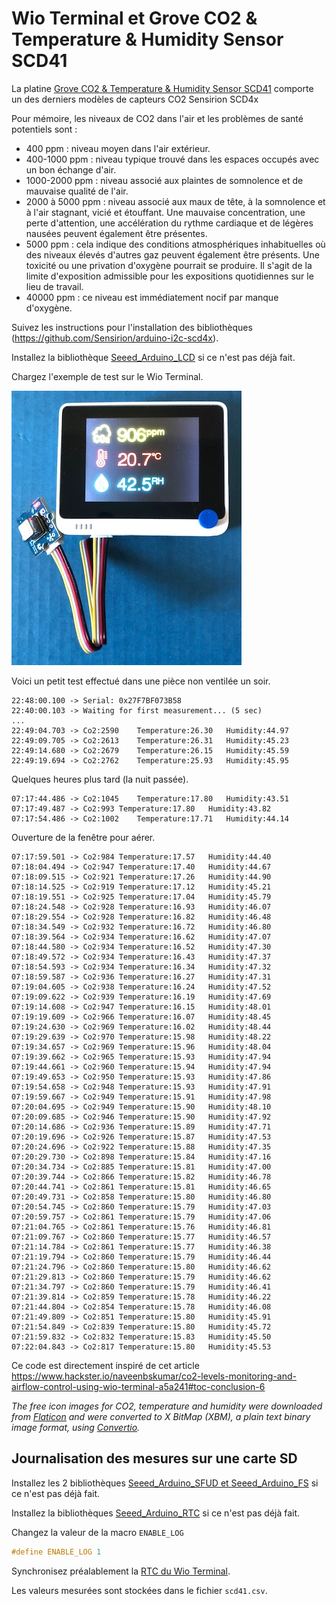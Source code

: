 # Wio Terminal et Grove CO2 & Temperature & Humidity Sensor SCD41

La platine [Grove CO2 & Temperature & Humidity Sensor SCD41](https://wiki.seeedstudio.com/Grove-CO2_%26_Temperature_%26_Humidity_Sensor-SCD41/) comporte un des derniers modèles de capteurs CO2 Sensirion SCD4x

Pour mémoire, les niveaux de CO2 dans l'air et les problèmes de santé potentiels sont :
* 400 ppm : niveau moyen dans l'air extérieur.
* 400-1000 ppm : niveau typique trouvé dans les espaces occupés avec un bon échange d'air.
* 1000-2000 ppm : niveau associé aux plaintes de somnolence et de mauvaise qualité de l'air.
* 2000 à 5000 ppm : niveau associé aux maux de tête, à la somnolence et à l'air stagnant, vicié et étouffant. Une mauvaise concentration, une perte d'attention, une accélération du rythme cardiaque et de légères nausées peuvent également être présentes.
* 5000 ppm : cela indique des conditions atmosphériques inhabituelles où des niveaux élevés d'autres gaz peuvent également être présents. Une toxicité ou une privation d'oxygène pourrait se produire. Il s'agit de la limite d'exposition admissible pour les expositions quotidiennes sur le lieu de travail.
* 40000 ppm : ce niveau est immédiatement nocif par manque d'oxygène. 


Suivez les instructions pour l'installation des bibliothèques (https://github.com/Sensirion/arduino-i2c-scd4x).

Installez la bibliothèque [Seeed_Arduino_LCD](https://wiki.seeedstudio.com/Wio-Terminal-LCD-Overview/) si ce n'est pas déjà fait.

Chargez l'exemple de test sur le Wio Terminal.

![GroveCO2TemperatureHumiditySensorSCD41](./GroveCO2TemperatureHumiditySensorSCD41.jpg)

Voici un petit test effectué dans une pièce non ventilée un soir.

```console
22:48:00.100 -> Serial: 0x27F7BF073B58
22:40:00.103 -> Waiting for first measurement... (5 sec)
...
22:49:04.703 -> Co2:2590	Temperature:26.30	Humidity:44.97
22:49:09.705 -> Co2:2613	Temperature:26.31	Humidity:45.23
22:49:14.680 -> Co2:2679	Temperature:26.15	Humidity:45.59
22:49:19.694 -> Co2:2762	Temperature:25.93	Humidity:45.95
```

Quelques heures plus tard (la nuit passée).

```console
07:17:44.486 -> Co2:1045	Temperature:17.80	Humidity:43.51
07:17:49.487 -> Co2:993	Temperature:17.80	Humidity:43.82
07:17:54.486 -> Co2:1002	Temperature:17.71	Humidity:44.14
```

Ouverture de la fenêtre pour aérer.

```console
07:17:59.501 -> Co2:984	Temperature:17.57	Humidity:44.40
07:18:04.494 -> Co2:947	Temperature:17.40	Humidity:44.67
07:18:09.515 -> Co2:921	Temperature:17.26	Humidity:44.90
07:18:14.525 -> Co2:919	Temperature:17.12	Humidity:45.21
07:18:19.551 -> Co2:925	Temperature:17.04	Humidity:45.79
07:18:24.548 -> Co2:928	Temperature:16.93	Humidity:46.07
07:18:29.554 -> Co2:928	Temperature:16.82	Humidity:46.48
07:18:34.549 -> Co2:932	Temperature:16.72	Humidity:46.80
07:18:39.564 -> Co2:934	Temperature:16.62	Humidity:47.07
07:18:44.580 -> Co2:934	Temperature:16.52	Humidity:47.30
07:18:49.572 -> Co2:934	Temperature:16.43	Humidity:47.37
07:18:54.593 -> Co2:934	Temperature:16.34	Humidity:47.32
07:18:59.587 -> Co2:936	Temperature:16.27	Humidity:47.31
07:19:04.605 -> Co2:938	Temperature:16.24	Humidity:47.52
07:19:09.622 -> Co2:939	Temperature:16.19	Humidity:47.69
07:19:14.608 -> Co2:947	Temperature:16.15	Humidity:48.01
07:19:19.609 -> Co2:966	Temperature:16.07	Humidity:48.45
07:19:24.630 -> Co2:969	Temperature:16.02	Humidity:48.44
07:19:29.639 -> Co2:970	Temperature:15.98	Humidity:48.22
07:19:34.657 -> Co2:969	Temperature:15.96	Humidity:48.04
07:19:39.662 -> Co2:965	Temperature:15.93	Humidity:47.94
07:19:44.661 -> Co2:960	Temperature:15.94	Humidity:47.94
07:19:49.653 -> Co2:950	Temperature:15.93	Humidity:47.86
07:19:54.658 -> Co2:948	Temperature:15.93	Humidity:47.91
07:19:59.667 -> Co2:949	Temperature:15.91	Humidity:47.98
07:20:04.695 -> Co2:949	Temperature:15.90	Humidity:48.10
07:20:09.685 -> Co2:946	Temperature:15.90	Humidity:47.92
07:20:14.686 -> Co2:936	Temperature:15.89	Humidity:47.71
07:20:19.696 -> Co2:926	Temperature:15.87	Humidity:47.53
07:20:24.696 -> Co2:922	Temperature:15.88	Humidity:47.35
07:20:29.730 -> Co2:898	Temperature:15.84	Humidity:47.16
07:20:34.734 -> Co2:885	Temperature:15.81	Humidity:47.00
07:20:39.744 -> Co2:866	Temperature:15.82	Humidity:46.78
07:20:44.741 -> Co2:861	Temperature:15.81	Humidity:46.65
07:20:49.731 -> Co2:858	Temperature:15.80	Humidity:46.80
07:20:54.745 -> Co2:860	Temperature:15.79	Humidity:47.03
07:20:59.757 -> Co2:861	Temperature:15.79	Humidity:47.06
07:21:04.765 -> Co2:861	Temperature:15.76	Humidity:46.81
07:21:09.767 -> Co2:860	Temperature:15.77	Humidity:46.57
07:21:14.784 -> Co2:861	Temperature:15.77	Humidity:46.38
07:21:19.794 -> Co2:860	Temperature:15.79	Humidity:46.44
07:21:24.796 -> Co2:860	Temperature:15.80	Humidity:46.62
07:21:29.813 -> Co2:860	Temperature:15.79	Humidity:46.62
07:21:34.797 -> Co2:860	Temperature:15.79	Humidity:46.41
07:21:39.814 -> Co2:859	Temperature:15.78	Humidity:46.22
07:21:44.804 -> Co2:854	Temperature:15.78	Humidity:46.08
07:21:49.809 -> Co2:851	Temperature:15.80	Humidity:45.91
07:21:54.849 -> Co2:839	Temperature:15.80	Humidity:45.72
07:21:59.832 -> Co2:832	Temperature:15.83	Humidity:45.50
07:22:04.843 -> Co2:817	Temperature:15.80	Humidity:45.53
```

Ce code est directement inspiré de cet article https://www.hackster.io/naveenbskumar/co2-levels-monitoring-and-airflow-control-using-wio-terminal-a5a241#toc-conclusion-6

_The free icon images for CO2, temperature and humidity were downloaded from [Flaticon](https://www.flaticon.com/) and were converted to X BitMap (XBM), a plain text binary image format, using [Convertio](https://convertio.co/)._

## Journalisation des mesures sur une carte SD

Installez les 2 bibliothèques [Seeed_Arduino_SFUD et Seeed_Arduino_FS](https://wiki.seeedstudio.com/Wio-Terminal-FS-Overview) si ce n'est pas déjà fait.

Installez la bibliothèques [Seeed_Arduino_RTC](https://wiki.seeedstudio.com/Wio-Terminal-RTC/) si ce n'est pas déjà fait.

Changez la valeur de la macro `ENABLE_LOG`
```c
#define ENABLE_LOG 1
```

Synchronisez préalablement la [RTC du Wio Terminal](https://wiki.seeedstudio.com/Wio-Terminal-RTC/).

Les valeurs mesurées sont stockées dans le fichier `scd41.csv`.
